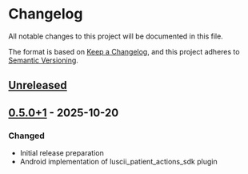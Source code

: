 # Changelog

All notable changes to this project will be documented in this file.

The format is based on [Keep a Changelog](https://keepachangelog.com/en/1.0.0/),
and this project adheres to [Semantic Versioning](https://semver.org/spec/v2.0.0.html).

## [Unreleased]

## [0.5.0+1] - 2025-10-20

### Changed
- Initial release preparation
- Android implementation of luscii_patient_actions_sdk plugin

[unreleased]: https://github.com/Luscii/luscii_patient_actions_sdk/compare/v0.5.0+1...HEAD
[0.5.0+1]: https://github.com/Luscii/luscii_patient_actions_sdk/releases/tag/v0.5.0+1

